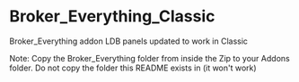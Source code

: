 # Broker_Everything_Classic
Broker_Everything addon LDB panels updated to work in Classic

Note: Copy the Broker_Everything folder from inside the Zip to your Addons folder. Do not copy the folder this README exists in (it won't work)